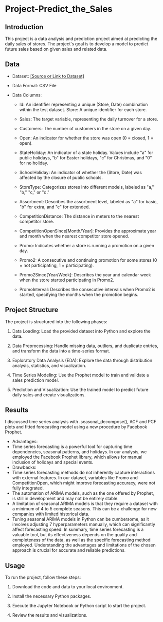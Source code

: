 # Project-Predict_the_Sales

## Introduction

This project is a data analysis and prediction project aimed at predicting the daily sales of stores. The project's goal is to develop a model to predict future sales based on given sales and related data.

## Data

- Dataset: [[Source or Link to Dataset]](https://www.kaggle.com/competitions/rossmann-store-sales/data)

- Data Format: CSV File

- Data Columns:
  - Id: An identifier representing a unique (Store, Date) combination within the test dataset.
   Store: A unique identifier for each store.

  - Sales: The target variable, representing the daily turnover for a store.

  - Customers: The number of customers in the store on a given day.

  - Open: An indicator for whether the store was open (0 = closed, 1 = open).

  - StateHoliday: An indicator of a state holiday. Values include "a" for public holidays, "b" for Easter holidays, "c" for Christmas, and "0" for no holiday.

  - SchoolHoliday: An indicator of whether the (Store, Date) was affected by the closure of public schools.

  - StoreType: Categorizes stores into different models, labeled as "a," "b," "c," or "d."

  - Assortment: Describes the assortment level, labeled as "a" for basic, "b" for extra, and "c" for extended.

  - CompetitionDistance: The distance in meters to the nearest competitor store.

  - CompetitionOpenSince[Month/Year]: Provides the approximate year and month when the nearest competitor store opened.

  - Promo: Indicates whether a store is running a promotion on a given day.

  - Promo2: A consecutive and continuing promotion for some stores (0 = not participating, 1 = participating).

  - Promo2Since[Year/Week]: Describes the year and calendar week when the store started participating in Promo2.

  - PromoInterval: Describes the consecutive intervals when Promo2 is started, specifying the months when the promotion begins.

## Project Structure

The project is structured into the following phases:

1. Data Loading: Load the provided dataset into Python and explore the data.

2. Data Preprocessing: Handle missing data, outliers, and duplicate entries, and transform the data into a time-series format.

3. Exploratory Data Analysis (EDA): Explore the data through distribution analysis, statistics, and visualization.

4. Time Series Modeling: Use the Prophet model to train and validate a sales prediction model.

5. Prediction and Visualization: Use the trained model to predict future daily sales and create visualizations.

## Results
I discussed time series analysis with .seasonal_decompose(), ACF and PCF plots and fitted forecasting model using a new procedure by Facebook Prophet.

- Advantages:
 - Time series forecasting is a powerful tool for capturing time dependencies, seasonal patterns, and holidays.
In our analysis, we employed the Facebook Prophet library, which allows for manual inclusion of holidays and special events.
- Drawbacks:
 - Time series forecasting methods do not inherently capture interactions with external features. In our dataset, variables like Promo and CompetitionOpen, which might improve forecasting accuracy, were not fully integrated.
 - The automation of ARIMA models, such as the one offered by Prophet, is still in development and may not be entirely stable.
 - A limitation of seasonal ARIMA models is that they require a dataset with a minimum of 4 to 5 complete seasons. This can be a challenge for new companies with limited historical data.
 - Tuning seasonal ARIMA models in Python can be cumbersome, as it involves adjusting 7 hyperparameters manually, which can significantly affect forecasting speed.
In summary, time series forecasting is a valuable tool, but its effectiveness depends on the quality and completeness of the data, as well as the specific forecasting method employed. Understanding the advantages and limitations of the chosen approach is crucial for accurate and reliable predictions.



## Usage

To run the project, follow these steps:

1. Download the code and data to your local environment.

2. Install the necessary Python packages.

3. Execute the Jupyter Notebook or Python script to start the project.

4. Review the results and visualizations.



